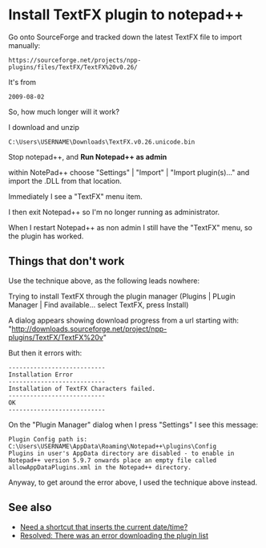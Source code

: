 ﻿# Install TextFX plugin to notepad++

Go onto SourceForge and tracked down the latest TextFX file to import manually:

	https://sourceforge.net/projects/npp-plugins/files/TextFX/TextFX%20v0.26/

It's from

	2009-08-02

So, how much longer will it work?

I download and unzip

	C:\Users\USERNAME\Downloads\TextFX.v0.26.unicode.bin

Stop notepad++, and **Run Notepad++ as admin**

within NotePad++ choose "Settings" | "Import" | "Import plugin(s)..." and import the .DLL from that location.

Immediately I see a "TextFX" menu item.

I then exit Notepad++ so I'm no longer running as administrator.

When I restart Notepad++ as non admin I still have the "TextFX" menu, so the plugin has worked.

## Things that don't work

Use the technique above, as the following leads nowhere:

Trying to install TextFX through the plugin manager (Plugins | PLugin Manager | Find available... select TextFX, press Install)

A dialog appears showing download progress from a url starting with: "http://downloads.sourceforge.net/project/npp-plugins/TextFX/TextFX%20v"

But then it errors with:

	---------------------------
	Installation Error
	---------------------------
	Installation of TextFX Characters failed.
	---------------------------
	OK
	---------------------------

On the "Plugin Manager" dialog when I press "Settings" I see this message:

	Plugin Config path is:
	C:\Users\USERNAME\AppData\Roaming\Notepad++\plugins\Config
	Plugins in user's AppData directory are disabled - to enable in Notepad++ version 5.9.7 onwards place an empty file called allowAppDataPlugins.xml in the Notepad++ directory.

Anyway, to get around the error above, I used the technique above instead.

## See also

- [Need a shortcut that inserts the current date/time?](todays_date.md)
- [Resolved: There was an error downloading the plugin list](error_downloading_the_plugin_list.md)